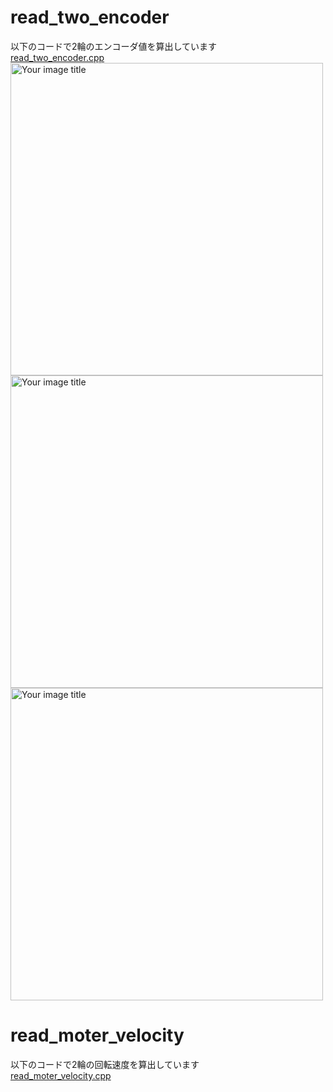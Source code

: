 # read_two_encoder
以下のコードで2輪のエンコーダ値を算出しています  
[read_two_encoder.cpp](https://github.com/Ramune6110/4WD-Mecanum-Wheel-Car/blob/main/NUCLEO/2WD_Mecanum_Wheel/read_two_encoder.cpp)
<img src="https://user-images.githubusercontent.com/52307432/96702432-b3755780-13cc-11eb-81ef-d5017c37ba44.jpg" alt="Your image title" width="500"/>  
<img src="https://user-images.githubusercontent.com/52307432/96702443-b4a68480-13cc-11eb-930b-4f479fbfcd8f.jpg" alt="Your image title" width="500"/>  
<img src="https://user-images.githubusercontent.com/52307432/96702467-b8d2a200-13cc-11eb-8f97-82bc53bf84b9.png" alt="Your image title" width="500"/>  

# read_moter_velocity
以下のコードで2輪の回転速度を算出しています  
[read_moter_velocity.cpp](https://github.com/Ramune6110/4WD-Mecanum-Wheel-Car/blob/main/NUCLEO/2WD_Mecanum_Wheel/read_moter_velocity.cpp)  
